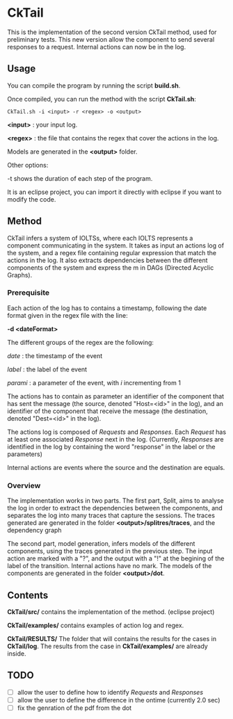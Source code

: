 # CkTail
This is the implementation of the second version CkTail method, used for preliminary tests.
This new version allow the component to send several responses to a request.
Internal actions can now be in the log.


## Usage
You can compile the program by running the script **build.sh**.

Once compiled, you can run the method with the script **CkTail.sh**:
  ```
  CkTail.sh -i <input> -r <regex> -o <output>
  ```
  **\<input\>** : your input log.

  **\<regex\>** : the file that contains the regex that cover the actions in the log.
  
  Models are generated in the **\<output\>** folder.

Other options: 

-t   shows the duration of each step of the program.

It is an eclipse project, you can import it directly with eclipse if you want to modify the code.

## Method
CkTail infers a system of IOLTSs, where each IOLTS represents a component communicating in the system. It takes as input an actions log of the system, and a regex file containing regular expression that match the actions in the log. It also extracts dependencies between the different components of the system and express the m in DAGs (Directed Acyclic Graphs). 

### Prerequisite
Each action of the log has to contains a timestamp, following the date format given in the regex file with the line:

**-d \<dateFormat\>** 

The different groups of the regex are the following:

*date* : the timestamp of the event

*label* : the label of the event

*parami* : a parameter of the event, with *i* incrementing from 1


The actions has to contain as parameter an identifier of the component that has sent the message (the source, denoted "Host=\<id\>" in the log), and an identifier of the component that receive the message (the destination, denoted "Dest=\<id\>" in the log). 

The actions log is composed of *Requests* and *Responses*. Each *Request* has at least one associated *Response* next in the log. (Currently, *Responses* are identified in the log by containing the word "response" in the label or the parameters) 

Internal actions are events where the source and the destination are equals.

### Overview
The implementation works in two parts. 
The first part, Split, aims to analyse the log in order to extract the dependencies between the components, and separates the log into many traces that capture the sessions. 
The traces generated are generated in the folder  **\<output\>/splitres/traces**, and the dependency graph

The second part, model generation, infers models of the different components, using the traces generated in the previous step. The input action are marked with a "?", and the output with a "!" at the begining of the label of the transition. Internal actions have no mark. 
The models of the components are generated in the folder **\<output\>/dot**.


## Contents
**CkTail/src/** contains the implementation of the method. (eclipse project)

**CkTail/examples/** contains examples of action log and regex.

**CkTail/RESULTS/** The folder that will contains the results for the cases in **CkTail/log**. The results from the case in **CkTail/examples/** are already inside.


## TODO
 - [ ] allow the user to define how to identify *Requests* and *Responses* 
 - [ ] allow the user to define the difference in the ontime (currently 2.0 sec)
 - [ ] fix the genration of the pdf from the dot
